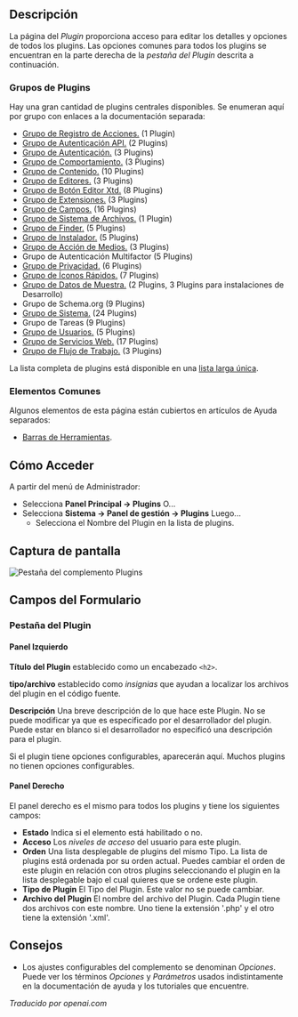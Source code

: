 <!-- Filename: Help4.x:Plugins:_Name_of_Plugin  / Display title: Plugins : Nom du Plugin -->

## Descripción

La página del *Plugin* proporciona acceso para editar los detalles y opciones de todos los plugins. Las opciones comunes para todos los plugins se encuentran en la parte derecha de la *pestaña del Plugin* descrita a continuación.

### Grupos de Plugins

Hay una gran cantidad de plugins centrales disponibles. Se enumeran aquí por grupo con enlaces a la documentación separada:

* [Grupo de Registro de Acciones.](jdocmanual?article=help/plugins/plugin-group-action-logs) (1 Plugin)
* [Grupo de Autenticación API.](jdocmanual?article=help/plugins/plugin-group-api-authentication) (2 Plugins)
* [Grupo de Autenticación.](jdocmanual?article=help/plugins/plugin-group-authentication) (3 Plugins)
* [Grupo de Comportamiento.](jdocmanual?article=help/plugins/plugin-group-behavior) (3 Plugins)
* [Grupo de Contenido.](jdocmanual?article=help/plugins/plugin-group-content) (10 Plugins)
* [Grupo de Editores.](jdocmanual?article=help/plugins/plugin-group-editors) (3 Plugins)
* [Grupo de Botón Editor Xtd.](jdocmanual?article=help/plugins/plugin-group-editors-xtd) (8 Plugins)
* [Grupo de Extensiones.](jdocmanual?article=help/plugins/plugin-group-extensions) (3 Plugins)
* [Grupo de Campos.](jdocmanual?article=help/plugins/plugin-group-fields) (16 Plugins)
* [Grupo de Sistema de Archivos.](jdocmanual?article=help/plugins/plugin-group-file-system) (1 Plugin)
* [Grupo de Finder.](jdocmanual?article=help/plugins/plugin-group-finder) (5 Plugins)
* [Grupo de Instalador.](jdocmanual?article=help/plugins/plugin-group-installer) (5 Plugins)
* [Grupo de Acción de Medios.](jdocmanual?article=help/plugins/plugin-group-media-action) (3 Plugins)
* Grupo de Autenticación Multifactor (5 Plugins)
* [Grupo de Privacidad.](jdocmanual?article=help/plugins/plugin-group-privacy) (6 Plugins)
* [Grupo de Íconos Rápidos.](jdocmanual?article=help/plugins/plugin-group-quick-icon) (7 Plugins)
* [Grupo de Datos de Muestra.](jdocmanual?article=help/plugins/plugin-group-sample-data) (2 Plugins, 3 Plugins para instalaciones de Desarrollo)
* Grupo de Schema.org (9 Plugins)
* [Grupo de Sistema.](jdocmanual?article=help/plugins/plugin-group-system) (24 Plugins)
* Grupo de Tareas (9 Plugins)
* [Grupo de Usuarios.](jdocmanual?article=help/plugins/plugin-group-user) (5 Plugins)
* [Grupo de Servicios Web.](jdocmanual?article=help/plugins/plugin-group-web-services) (17 Plugins)
* [Grupo de Flujo de Trabajo.](jdocmanual?article=help/plugins/plugin-group-workflow) (3 Plugins)

La lista completa de plugins está disponible en una
[lista larga única](https://docs.joomla.org/Chunk4x:List_of_Plugins).

### Elementos Comunes

Algunos elementos de esta página están cubiertos en artículos de Ayuda separados:

* [Barras de Herramientas](jdocmanual?article=help/common-elements/toolbars).

## Cómo Acceder

A partir del menú de Administrador:

- Selecciona **Panel Principal → Plugins** O...
- Selecciona **Sistema → Panel de gestión → Plugins** Luego...
  - Selecciona el Nombre del Plugin en la lista de plugins.

## Captura de pantalla

![Pestaña del complemento Plugins](../../../es/images/plugins/plugins-plugin-tab.png)

## Campos del Formulario

### Pestaña del Plugin

#### Panel Izquierdo

**Título del Plugin** establecido como un encabezado `<h2>`.

**tipo/archivo** establecido como *insignias* que ayudan a localizar los archivos del plugin en el código fuente.

**Descripción** Una breve descripción de lo que hace este Plugin. No se puede modificar ya que es especificado por el desarrollador del plugin. Puede estar en blanco si el desarrollador no especificó una descripción para el plugin.

Si el plugin tiene opciones configurables, aparecerán aquí. Muchos plugins no tienen opciones configurables.

#### Panel Derecho

El panel derecho es el mismo para todos los plugins y tiene los siguientes campos:

- **Estado** Indica si el elemento está habilitado o no.
- **Acceso** Los *niveles de acceso* del usuario para este plugin.
- **Orden** Una lista desplegable de plugins del mismo Tipo. La lista de plugins está ordenada por su orden actual. Puedes cambiar el orden de este plugin en relación con otros plugins seleccionando el plugin en la lista desplegable bajo el cual quieres que se ordene este plugin.
- **Tipo de Plugin** El Tipo del Plugin. Este valor no se puede cambiar.
- **Archivo del Plugin** El nombre del archivo del Plugin. Cada Plugin tiene dos archivos con este nombre. Uno tiene la extensión '.php' y el otro tiene la extensión '.xml'.

## Consejos

- Los ajustes configurables del complemento se denominan *Opciones*. Puede ver los términos *Opciones* y *Parámetros* usados indistintamente en la documentación de ayuda y los tutoriales que encuentre.

*Traducido por openai.com*

